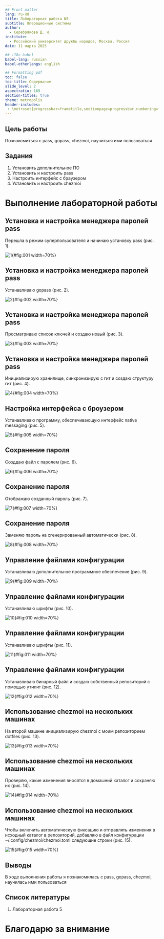 ```yaml
---
## Front matter
lang: ru-RU
title: Лабораторная работа №5
subtitle: Операционные системы
author:
  - Серебрякова Д. И.
institute:
  - Российский университет дружбы народов, Москва, Россия
date: 11 марта 2025

## i18n babel
babel-lang: russian
babel-otherlangs: english

## Formatting pdf
toc: false
toc-title: Содержание
slide_level: 2
aspectratio: 169
section-titles: true
theme: metropolis
header-includes:
 - \metroset{progressbar=frametitle,sectionpage=progressbar,numbering=fraction}
---
```


## Цель работы

Познакомиться с pass, gopass, chezmoi, научиться ими пользоваться

## Задания

1. Установить дополнительное ПО
2. Установить и настроить pass
3. Настроить интерфейс с браузером
4. Установить и настроить chezmoi

# Выполнение лабораторной работы

## Установка и настройка менеджера паролей pass

Перешла в режим суперпользователя и начинаю установку pass (рис. 1).

![1](image/1.JPG){#fig:001 width=70%}

## Установка и настройка менеджера паролей pass

Устанавливаю gopass (рис. 2).

![2](image/2.JPG){#fig:002 width=70%}

## Установка и настройка менеджера паролей pass

Просматриваю список ключей и создаю новый (рис. 3).

![3](image/3.JPG){#fig:003 width=70%}

## Установка и настройка менеджера паролей pass

Инициализирую хранилище, синхронизирую с гит и создаю структуру гит (рис. 4).

![4](image/4.JPG){#fig:004 width=70%}

## Настройка интерфейса с броузером

Устанавливаю программу, обеспечивающую интерфейс native messaging (рис. 5).

![5](image/5.JPG){#fig:005 width=70%}

## Сохранение пароля

Созддаю файл с паролем (рис. 6).

![6](image/6.JPG){#fig:006 width=70%}

## Сохранение пароля

Отображаю созданный пароль (рис. 7).

![7](image/7.JPG){#fig:007 width=70%}

## Сохранение пароля

Заменяю пароль на сгенерированный автоматически (рис. 8).

![8](image/8.JPG){#fig:008 width=70%}

## Управление файлами конфигурации

Устанавливаю дополнительное программное обеспечение (рис. 9).

![9](image/9.JPG){#fig:009 width=70%}

## Управление файлами конфигурации

Устанавливаю шрифты (рис. 10).

![10](image/10.JPG){#fig:010 width=70%}

## Управление файлами конфигурации

Устанавливаю шрифты (рис. 11).

![11](image/11.JPG){#fig:011 width=70%}

## Управление файлами конфигурации

Устанавливаю бинарный файл и создаю собственный репозиторий с помощью утилит (рис. 12).

![12](image/12.JPG){#fig:012 width=70%}

## Использование chezmoi на нескольких машинах

На второй машине инициализирую chezmoi с моим репозиторием dotfiles (рис. 13).

![13](image/13.JPG){#fig:013 width=70%}

## Использование chezmoi на нескольких машинах

Проверяю, какие изменения вносятся в домашний каталог и сохраняю их (рис. 14).

![14](image/14.JPG){#fig:014 width=70%}

## Использование chezmoi на нескольких машинах

Чтобы включить автоматическую фиксацию и отправлять изменения в исходный каталог в репозиторий, добавляю в файл конфигурации ~/.config/chezmoi/chezmoi.toml следующие строки (рис. 15).

![15](image/15.JPG){#fig:015 width=70%}

## Выводы

В ходе выполнения работы я познакомилась с pass, gopass, chezmoi, научилась ими пользоваться

## Список литературы

1. Лабораторная работа 5

# Благодарю за внимание
